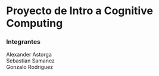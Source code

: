 # Proyecto de Intro a Cognitive Computing

### Integrantes 
Alexander Astorga \
Sebastian Samanez \
Gonzalo Rodriguez 
